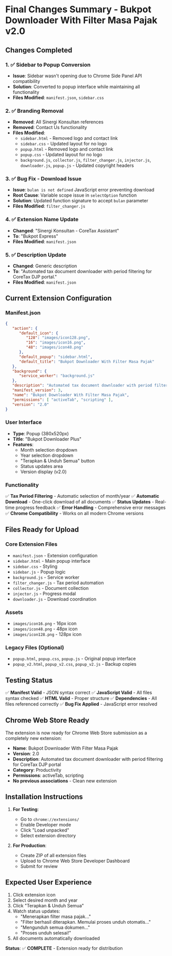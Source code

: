 # Final Changes Summary - Bukpot Downloader With Filter Masa Pajak v2.0

## Changes Completed

### 1. ✅ Sidebar to Popup Conversion
- **Issue**: Sidebar wasn't opening due to Chrome Side Panel API compatibility
- **Solution**: Converted to popup interface while maintaining all functionality
- **Files Modified**: `manifest.json`, `sidebar.css`

### 2. ✅ Branding Removal
- **Removed**: All Sinergi Konsultan references
- **Removed**: Contact Us functionality
- **Files Modified**:
  - `sidebar.html` - Removed logo and contact link
  - `sidebar.css` - Updated layout for no logo
  - `popup.html` - Removed logo and contact link
  - `popup.css` - Updated layout for no logo
  - `background.js`, `collector.js`, `filter_changer.js`, `injector.js`, `downloader.js`, `popup.js` - Updated copyright headers

### 3. ✅ Bug Fix - Download Issue
- **Issue**: `bulan is not defined` JavaScript error preventing download
- **Root Cause**: Variable scope issue in `selectOption` function
- **Solution**: Updated function signature to accept `bulan` parameter
- **Files Modified**: `filter_changer.js`

### 4. ✅ Extension Name Update
- **Changed**: "Sinergi Konsultan - CoreTax Assistant"
- **To**: "Bukpot Express"
- **Files Modified**: `manifest.json`

### 5. ✅ Description Update
- **Changed**: Generic description
- **To**: "Automated tax document downloader with period filtering for CoreTax DJP portal."
- **Files Modified**: `manifest.json`

## Current Extension Configuration

### Manifest.json
```json
{
   "action": {
      "default_icon": {
         "128": "images/icon128.png",
         "16": "images/icon16.png",
         "48": "images/icon48.png"
      },
      "default_popup": "sidebar.html",
      "default_title": "Bukpot Downloader With Filter Masa Pajak"
   },
   "background": {
      "service_worker": "background.js"
   },
   "description": "Automated tax document downloader with period filtering for CoreTax DJP portal.",
   "manifest_version": 3,
   "name": "Bukpot Downloader With Filter Masa Pajak",
   "permissions": [ "activeTab", "scripting" ],
   "version": "2.0"
}
```

### User Interface
- **Type**: Popup (380x520px)
- **Title**: "Bukpot Downloader Plus"
- **Features**:
  - Month selection dropdown
  - Year selection dropdown
  - "Terapkan & Unduh Semua" button
  - Status updates area
  - Version display (v2.0)

### Functionality
✅ **Tax Period Filtering** - Automatic selection of month/year
✅ **Automatic Download** - One-click download of all documents
✅ **Status Updates** - Real-time progress feedback
✅ **Error Handling** - Comprehensive error messages
✅ **Chrome Compatibility** - Works on all modern Chrome versions

## Files Ready for Upload

### Core Extension Files
- `manifest.json` - Extension configuration
- `sidebar.html` - Main popup interface
- `sidebar.css` - Styling
- `sidebar.js` - Popup logic
- `background.js` - Service worker
- `filter_changer.js` - Tax period automation
- `collector.js` - Document collection
- `injector.js` - Progress modal
- `downloader.js` - Download coordination

### Assets
- `images/icon16.png` - 16px icon
- `images/icon48.png` - 48px icon
- `images/icon128.png` - 128px icon

### Legacy Files (Optional)
- `popup.html`, `popup.css`, `popup.js` - Original popup interface
- `popup_v2.html`, `popup_v2.css`, `popup_v2.js` - Backup copies

## Testing Status

✅ **Manifest Valid** - JSON syntax correct
✅ **JavaScript Valid** - All files syntax checked
✅ **HTML Valid** - Proper structure
✅ **Dependencies** - All files referenced correctly
✅ **Bug Fix Applied** - JavaScript error resolved

## Chrome Web Store Ready

The extension is now ready for Chrome Web Store submission as a completely new extension:

- **Name**: Bukpot Downloader With Filter Masa Pajak
- **Version**: 2.0
- **Description**: Automated tax document downloader with period filtering for CoreTax DJP portal
- **Category**: Productivity
- **Permissions**: activeTab, scripting
- **No previous associations** - Clean new extension

## Installation Instructions

1. **For Testing**:
   - Go to `chrome://extensions/`
   - Enable Developer mode
   - Click "Load unpacked"
   - Select extension directory

2. **For Production**:
   - Create ZIP of all extension files
   - Upload to Chrome Web Store Developer Dashboard
   - Submit for review

## Expected User Experience

1. Click extension icon
2. Select desired month and year
3. Click "Terapkan & Unduh Semua"
4. Watch status updates:
   - "Menerapkan filter masa pajak..."
   - "Filter berhasil diterapkan. Memulai proses unduh otomatis..."
   - "Mengunduh semua dokumen..."
   - "Proses unduh selesai!"
5. All documents automatically downloaded

**Status**: ✅ **COMPLETE** - Extension ready for distribution